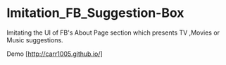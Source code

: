 # Imitation_FB_Suggestion-Box
Imitating the UI of FB's About Page section which presents TV ,Movies or Music suggestions.

Demo [http://carr1005.github.io/]
